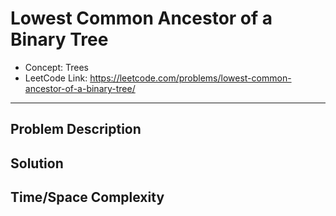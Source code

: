 # Lowest Common Ancestor of a Binary Tree

- Concept: Trees
- LeetCode Link: https://leetcode.com/problems/lowest-common-ancestor-of-a-binary-tree/

---

## Problem Description

## Solution

## Time/Space Complexity

